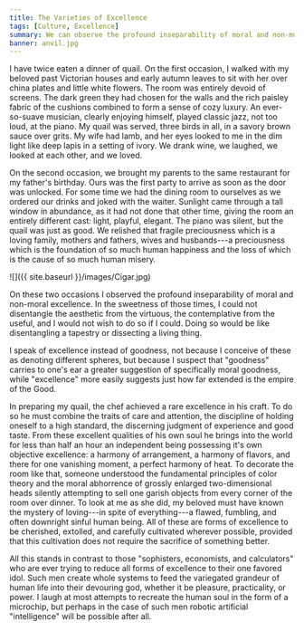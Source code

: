 ```yaml
---
title: The Varieties of Excellence
tags: [Culture, Excellence]
summary: We can observe the profound inseparability of moral and non-moral excellence.  In the sweetnest times, I cannot disentangle the aesthetic from the virtuous, the contemplative from the useful, and I would not wish to do so if I could.  Doing so would be like disentangling a tapestry or dissecting a living thing.
banner: anvil.jpg
---
```




I have twice eaten a dinner of quail.  On the first occasion, I walked with my beloved past Victorian houses and early autumn leaves to sit with her over china plates and little white flowers.  The room was entirely devoid of screens.  The dark green they had chosen for the walls and the rich paisley fabric of the cushions combined to form a sense of cozy luxury.  An ever-so-suave musician, clearly enjoying himself, played classic jazz, not too loud, at the piano.  My quail was served, three birds in all, in a savory brown sauce over grits.  My wife had lamb, and her eyes looked to me in the dim light like deep lapis in a setting of ivory.  We drank wine, we laughed, we looked at each other, and we loved.

On the second occasion, we brought my parents to the same restaurant for my father's birthday.  Ours was the first party to arrive as soon as the door was unlocked.  For some time we had the dining room to ourselves as we ordered our drinks and joked with the waiter.  Sunlight came through a tall window in abundance, as it had not done that other time, giving the room an entirely different cast: light, playful, elegant.  The piano was silent, but the quail was just as good.  We relished that fragile preciousness which is a loving family, mothers and fathers, wives and husbands---a preciousness which is the foundation of so much human happiness and the loss of which is the cause of so much human misery.

![]({{ site.baseurl }}/images/Cigar.jpg)

On these two occasions I observed the profound inseparability of moral and non-moral excellence.  In the sweetness of those times, I could not disentangle the aesthetic from the virtuous, the contemplative from the useful, and I would not wish to do so if I could.  Doing so would be like disentangling a tapestry or dissecting a living thing.

I speak of excellence instead of goodness, not because I conceive of these as denoting different spheres, but because I suspect that "goodness" carries to one's ear a greater suggestion of specifically moral goodness, while "excellence" more easily suggests just how far extended is the empire of the Good.

In preparing my quail, the chef achieved a rare excellence in his craft.  To do so he must combine the traits of care and attention, the discipline of holding oneself to a high standard, the discerning judgment of experience and good taste.  From these excellent qualities of his own soul he brings into the world for less than half an hour an independent being possessing it's own objective excellence: a harmony of arrangement, a harmony of flavors, and there for one vanishing moment, a perfect harmony of heat.  To decorate the room like that, someone understood the fundamental principles of color theory and the moral abhorrence of grossly enlarged two-dimensional heads silently attempting to sell one garish objects from every corner of the room over dinner.  To look at me as she did, my beloved must have known the mystery of loving---in spite of everything---a flawed, fumbling, and often downright sinful human being.  All of these are forms of excellence to be cherished, extolled, and carefully cultivated wherever possible, provided that this cultivation does not require the sacrifice of something better.

All this stands in contrast to those "sophisters, economists, and calculators" who are ever trying to reduce all forms of excellence to their one favored idol.  Such men create whole systems to feed the variegated grandeur of human life into their devouring god, whether it be pleasure, practicality, or power.  I laugh at most attempts to recreate the human soul in the form of a microchip, but perhaps in the case of such men robotic artificial "intelligence" will be possible after all.

